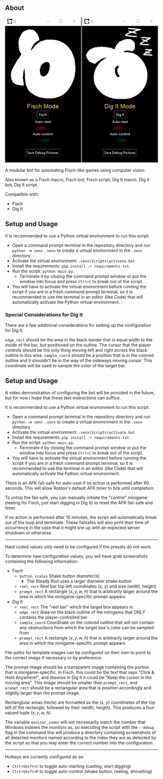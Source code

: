 ## About

![Example image of the Fish bot GUI](example.png)

A modular bot for automating Fisch-like games using computer vision.

Also known as a Fisch macro, Fisch bot, Fisch script, Dig It macro, Dig It bot, Dig It script.

Compatible with:
- Fisch
- Dig It

## Setup and Usage

It is recommended to use a Python virtual environment to run this script.

- Open a command prompt terminal in the repository directory and run `python -m venv .venv` to create a virtual environment in the `.venv` directory.
- Activate the virtual environment: `.venv\Scripts\activate.bat`
- Install the requirements: `pip install -r requirements.txt`.
- Run the script: `python main.py`.
  - Terminate it by closing the command prompt window or put the window into focus and press `Ctrl+C` to break out of the script.
- You will have to activate the virtual environment before running the script if you are in a fresh command prompt terminal, so it is recommended to use the terminal in an editor (like Code) that will automatically activate the Python virtual environment.

### Special Considerations for Dig It

There are a few additional considerations for setting up the configuration for Dig It.

`edge_rect` should be the area in the black border that is equal width to the inside of the bar, but positioned on the outline. The cursor that the player controls should be the only thing moving left and right across the black outline in this area.
`sample_coord` should be a position that is in the colored outline and it shouldn't be in the way of the sideways moving cursor. This coordinate will be used to sample the color of the target bar.

## Setup and Usage

A video demonstration of configuring the bot will be provided in the future, but for now I hope that these text instructions can suffice.

It is recommended to use a Python virtual environment to run this script.

- Open a command prompt terminal in the repository directory and run `python -m venv .venv` to create a virtual environment in the `.venv` directory.
- Activate the virtual environment: `.venv\Scripts\activate.bat`
- Install the requirements: `pip install -r requirements.txt`.
- Run the script: `python main.py`.
  - Terminate it by closing the command prompt window or put the window into focus and press `Ctrl+C` to break out of the script.
- You will have to activate the virtual environment before running the script if you are in a fresh command prompt terminal, so it is recommended to use the terminal in an editor (like Code) that will automatically activate the Python virtual environment.

There is an AFK fail-safe for auto-cast if no action is performed after 60 seconds. This will allow Roblox's default AFK timer to tick until completion.

To untrip the fail-safe, you can manually initiate the "control" minigame (reeling for Fisch, just start digging in Dig It) to reset the AFK fail-safe and timer.

If no action is performed after 10 minutes, the script will automatically break out of the loop and terminate. These failsafes will also print their time of occurrence in the case that it might line up with an expected server shutdown or otherwise.

---

Hard coded values only need to be configured if the presets do not work.

To determine new configuration values, you will have grab screenshots containing the following information:

- Fisch
  - `button_scales` Shake button diameter(s)
    - The Steady Rod uses a larger diameter shake button
  - `reel_rect` Reel bar top left coordinates (x, y) and size (width, height)
  - `prompt_rect` A rectangle $(x, y, w, h)$ that is arbitrarily larger around the area in which the minigame-specific prompt appears
- Dig It
  - `reel_rect` The "reel bar" which the target box appears in
  - `edge_rect` Area on the black outline of the minigame that ONLY contains the player-controlled bar
  - `sample_coord` Coordinate on the colored outline that will not contain any obstructions from which the target box's color can be sampled from
  - `prompt_rect` A rectangle $(x, y, w, h)$ that is arbitrarily larger around the area in which the minigame-specific prompt appears

File paths for template images can be configured on their own to point to the correct image if necessary or by preference.

The prompt image should be a transparent image containing the portion that is minigame-specific. In Fisch, this could be the text that says "Click & Hold Anywhere!", and likewise in Dig It it could be "Keep the cursor in the moving area". This image should be smaller than `prompt_rect`, and `prompt_rect` should be a rectangular area that is position accordingly and slightly larger than the prompt image.

Rectanglular areas (rects) are formatted as the (x, y) coordinates of the top left of the rectangle, followed by their (width, height). This produces a four-valued tuple $(x, y, w, h)$.

The variable `monitor_index` will not necessarily match the number that Windows indexes the monitors as, so executing the script with the `--debug` flag in the command line will produce a directory containing screenshots of all detected monitors named according to the index they are as detected by the script so that you may enter the correct number into the configuration.

---

Hotkeys are currently configured as so:

- `Ctrl+Shift+C` to toggle auto-starting (casting, start digging)
- `Ctrl+Shift+R` to toggle auto-control (shake button, reeling, shovelling)
